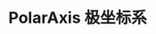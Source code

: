 # PolarAxis 极坐标系

<script setup>
  import { ref } from 'vue'
  import * as echarts from 'echarts';

  const data =[
      [0, 0, 5],
      [0, 1, 1],
      [0, 2, 0],
      [0, 3, 0],
      [0, 4, 0],
      [0, 5, 0],
      [0, 6, 0],
      [0, 7, 0],
      [0, 8, 0],
      [0, 9, 0],
      [0, 10, 0],
      [0, 11, 2],
      [0, 12, 4],
      [0, 13, 1],
      [0, 14, 1],
      [0, 15, 3],
      [0, 16, 4],
      [0, 17, 6],
      [0, 18, 4],
      [0, 19, 4],
      [0, 20, 3],
      [0, 21, 3],
      [0, 22, 2],
      [0, 23, 5],
      [1, 0, 7],
      [1, 1, 0],
      [1, 2, 0],
      [1, 3, 0],
      [1, 4, 0],
      [1, 5, 0],
      [1, 6, 0],
      [1, 7, 0],
      [1, 8, 0],
      [1, 9, 0],
      [1, 10, 5],
      [1, 11, 2],
      [1, 12, 2],
      [1, 13, 6],
      [1, 14, 9],
      [1, 15, 11],
      [1, 16, 6],
      [1, 17, 7],
      [1, 18, 8],
      [1, 19, 12],
      [1, 20, 5],
      [1, 21, 5],
      [1, 22, 7],
      [1, 23, 2],
      [2, 0, 1],
      [2, 1, 1],
      [2, 2, 0],
      [2, 3, 0],
      [2, 4, 0],
      [2, 5, 0],
      [2, 6, 0],
      [2, 7, 0],
      [2, 8, 0],
      [2, 9, 0],
      [2, 10, 3],
      [2, 11, 2],
      [2, 12, 1],
      [2, 13, 9],
      [2, 14, 8],
      [2, 15, 10],
      [2, 16, 6],
      [2, 17, 5],
      [2, 18, 5],
      [2, 19, 5],
      [2, 20, 7],
      [2, 21, 4],
      [2, 22, 2],
      [2, 23, 4],
      [3, 0, 7],
      [3, 1, 3],
      [3, 2, 0],
      [3, 3, 0],
      [3, 4, 0],
      [3, 5, 0],
      [3, 6, 0],
      [3, 7, 0],
      [3, 8, 1],
      [3, 9, 0],
      [3, 10, 5],
      [3, 11, 4],
      [3, 12, 7],
      [3, 13, 14],
      [3, 14, 13],
      [3, 15, 12],
      [3, 16, 9],
      [3, 17, 5],
      [3, 18, 5],
      [3, 19, 10],
      [3, 20, 6],
      [3, 21, 4],
      [3, 22, 4],
      [3, 23, 1],
      [4, 0, 1],
      [4, 1, 3],
      [4, 2, 0],
      [4, 3, 0],
      [4, 4, 0],
      [4, 5, 1],
      [4, 6, 0],
      [4, 7, 0],
      [4, 8, 0],
      [4, 9, 2],
      [4, 10, 4],
      [4, 11, 4],
      [4, 12, 2],
      [4, 13, 4],
      [4, 14, 4],
      [4, 15, 14],
      [4, 16, 12],
      [4, 17, 1],
      [4, 18, 8],
      [4, 19, 5],
      [4, 20, 3],
      [4, 21, 7],
      [4, 22, 3],
      [4, 23, 0],
      [5, 0, 2],
      [5, 1, 1],
      [5, 2, 0],
      [5, 3, 3],
      [5, 4, 0],
      [5, 5, 0],
      [5, 6, 0],
      [5, 7, 0],
      [5, 8, 2],
      [5, 9, 0],
      [5, 10, 4],
      [5, 11, 1],
      [5, 12, 5],
      [5, 13, 10],
      [5, 14, 5],
      [5, 15, 7],
      [5, 16, 11],
      [5, 17, 6],
      [5, 18, 0],
      [5, 19, 5],
      [5, 20, 3],
      [5, 21, 4],
      [5, 22, 2],
      [5, 23, 0],
      [6, 0, 1],
      [6, 1, 0],
      [6, 2, 0],
      [6, 3, 0],
      [6, 4, 0],
      [6, 5, 0],
      [6, 6, 0],
      [6, 7, 0],
      [6, 8, 0],
      [6, 9, 0],
      [6, 10, 1],
      [6, 11, 0],
      [6, 12, 2],
      [6, 13, 1],
      [6, 14, 3],
      [6, 15, 4],
      [6, 16, 0],
      [6, 17, 0],
      [6, 18, 0],
      [6, 19, 0],
      [6, 20, 1],
      [6, 21, 2],
      [6, 22, 2],
      [6, 23, 6]
    ]

    function formatSymbolSize(val){
        return val[2] * 2;
    }
</script>

<VueEcharts style="width:100%;height:300px;">
    <Title text='Punch Card of Github' link='https://github.com/pissang/echarts-next/graphs/punch-card' />
    <Legend left='right' :data='["Punch Card"]' />
    <PolarAxis />
    <AngleAxis type='category' :data='["12a", "1a", "2a", "3a", "4a", "5a", "6a", "7a", "8a", "9a", "10a", "11a", "12p", "1p", "2p", "3p", "4p", "5p", "6p", "7p", "8p", "9p", "10p", "11p"]' :boundaryGap='false'>
        <SplitLine show>
            <LineStyle color='#999' type='dashed' />
        </SplitLine>
        <AxisLine :show='false' />'
    </AngleAxis>
    <RadiusAxis type='category' :data='["Saturday", "Friday", "Thursday", "Wednesday", "Tuesday", "Monday", "Sunday"]'>
        <AxisLine :show='false' />
        <Text prop='axisLabel' :rotate='45' />
    </RadiusAxis>
    <Scatter name='Punch Card' coordinateSystem='polar' :data='data' :symbolSize='formatSymbolSize' />
</VueEcharts>

## 基本用法

```vue
<script setup>
    import { ref } from 'vue'

    const data =[
      [0, 0, 5],
      [0, 1, 1],
      [0, 2, 0],
      [0, 3, 0],
      [0, 4, 0],
      [0, 5, 0],
      [0, 6, 0],
      [0, 7, 0],
      [0, 8, 0],
      [0, 9, 0],
      [0, 10, 0],
      [0, 11, 2],
      [0, 12, 4],
      [0, 13, 1],
      [0, 14, 1],
      [0, 15, 3],
      [0, 16, 4],
      [0, 17, 6],
      [0, 18, 4],
      [0, 19, 4],
      [0, 20, 3],
      [0, 21, 3],
      [0, 22, 2],
      [0, 23, 5],
      [1, 0, 7],
      [1, 1, 0],
      [1, 2, 0],
      [1, 3, 0],
      [1, 4, 0],
      [1, 5, 0],
      [1, 6, 0],
      [1, 7, 0],
      [1, 8, 0],
      [1, 9, 0],
      [1, 10, 5],
      [1, 11, 2],
      [1, 12, 2],
      [1, 13, 6],
      [1, 14, 9],
      [1, 15, 11],
      [1, 16, 6],
      [1, 17, 7],
      [1, 18, 8],
      [1, 19, 12],
      [1, 20, 5],
      [1, 21, 5],
      [1, 22, 7],
      [1, 23, 2],
      [2, 0, 1],
      [2, 1, 1],
      [2, 2, 0],
      [2, 3, 0],
      [2, 4, 0],
      [2, 5, 0],
      [2, 6, 0],
      [2, 7, 0],
      [2, 8, 0],
      [2, 9, 0],
      [2, 10, 3],
      [2, 11, 2],
      [2, 12, 1],
      [2, 13, 9],
      [2, 14, 8],
      [2, 15, 10],
      [2, 16, 6],
      [2, 17, 5],
      [2, 18, 5],
      [2, 19, 5],
      [2, 20, 7],
      [2, 21, 4],
      [2, 22, 2],
      [2, 23, 4],
      [3, 0, 7],
      [3, 1, 3],
      [3, 2, 0],
      [3, 3, 0],
      [3, 4, 0],
      [3, 5, 0],
      [3, 6, 0],
      [3, 7, 0],
      [3, 8, 1],
      [3, 9, 0],
      [3, 10, 5],
      [3, 11, 4],
      [3, 12, 7],
      [3, 13, 14],
      [3, 14, 13],
      [3, 15, 12],
      [3, 16, 9],
      [3, 17, 5],
      [3, 18, 5],
      [3, 19, 10],
      [3, 20, 6],
      [3, 21, 4],
      [3, 22, 4],
      [3, 23, 1],
      [4, 0, 1],
      [4, 1, 3],
      [4, 2, 0],
      [4, 3, 0],
      [4, 4, 0],
      [4, 5, 1],
      [4, 6, 0],
      [4, 7, 0],
      [4, 8, 0],
      [4, 9, 2],
      [4, 10, 4],
      [4, 11, 4],
      [4, 12, 2],
      [4, 13, 4],
      [4, 14, 4],
      [4, 15, 14],
      [4, 16, 12],
      [4, 17, 1],
      [4, 18, 8],
      [4, 19, 5],
      [4, 20, 3],
      [4, 21, 7],
      [4, 22, 3],
      [4, 23, 0],
      [5, 0, 2],
      [5, 1, 1],
      [5, 2, 0],
      [5, 3, 3],
      [5, 4, 0],
      [5, 5, 0],
      [5, 6, 0],
      [5, 7, 0],
      [5, 8, 2],
      [5, 9, 0],
      [5, 10, 4],
      [5, 11, 1],
      [5, 12, 5],
      [5, 13, 10],
      [5, 14, 5],
      [5, 15, 7],
      [5, 16, 11],
      [5, 17, 6],
      [5, 18, 0],
      [5, 19, 5],
      [5, 20, 3],
      [5, 21, 4],
      [5, 22, 2],
      [5, 23, 0],
      [6, 0, 1],
      [6, 1, 0],
      [6, 2, 0],
      [6, 3, 0],
      [6, 4, 0],
      [6, 5, 0],
      [6, 6, 0],
      [6, 7, 0],
      [6, 8, 0],
      [6, 9, 0],
      [6, 10, 1],
      [6, 11, 0],
      [6, 12, 2],
      [6, 13, 1],
      [6, 14, 3],
      [6, 15, 4],
      [6, 16, 0],
      [6, 17, 0],
      [6, 18, 0],
      [6, 19, 0],
      [6, 20, 1],
      [6, 21, 2],
      [6, 22, 2],
      [6, 23, 6]
    ]

    function formatSymbolSize(val){
        return val[2] * 2;
    }
</script>
<template>
    <VueEcharts style="width:100%;height:300px;">
        <Title text='Punch Card of Github' link='https://github.com/pissang/echarts-next/graphs/punch-card' />
        <Legend left='right' :data='["Punch Card"]' />
        <PolarAxis />
        <AngleAxis type='category' :data='["12a", "1a", "2a", "3a", "4a", "5a", "6a", "7a", "8a", "9a", "10a", "11a", "12p", "1p", "2p", "3p", "4p", "5p", "6p", "7p", "8p", "9p", "10p", "11p"]' :boundaryGap='false'>
            <SplitLine show>
                <LineStyle color='#999' type='dashed' />
            </SplitLine>
            <AxisLine :show='false' />'
        </AngleAxis>
        <RadiusAxis type='category' :data='["Saturday", "Friday", "Thursday", "Wednesday", "Tuesday", "Monday", "Sunday"]'>
            <AxisLine :show='false' />
            <Text prop='axisLabel' :rotate='45' />
        </RadiusAxis>
        <Scatter name='Punch Card' coordinateSystem='polar' :data='data' :symbolSize='formatSymbolSize' />
    </VueEcharts>
</template>
```

